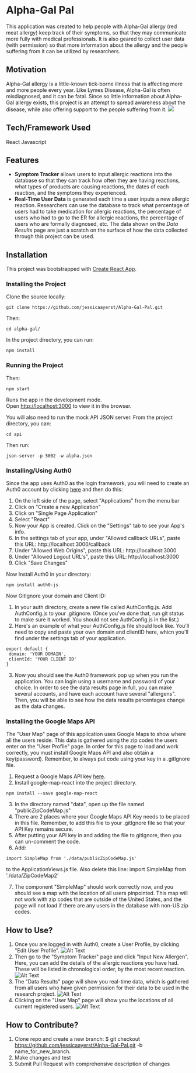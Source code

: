 # Alpha-Gal Pal

This application was created to help people with Alpha-Gal allergy (red meat allergy) keep track of their symptoms, so that they may communicate more fully with medical professionals. It is also geared to collect user data (with permission) so that more information about the allergy and the people suffering from it can be utilized by researchers.

## Motivation

 Alpha-Gal allergy is a little-known tick-borne illness that is affecting more and more people every year. Like Lymes Disease, Alpha-Gal is often misdiagnosed, and it can be fatal. Since so little information about Alpha-Gal allergy exists, this project is an attempt to spread awareness about the disease, while also offering support to the people suffering from it.
![](src/components/images/homeScreen.png)


## Tech/Framework Used

React Javascript

## Features

- **Symptom Tracker** allows users to input allergic reactions into the database so that they can track how often they are having reactions, what types of products are causing reactions, the dates of each reaction, and the symptoms they experienced.
- **Real-Time User Data** is generated each time a user inputs a new allergic reaction. Researchers can use the database to track what percentage of users had to take medication for allergic reactions, the percentage of users who had to go to the ER for allergic reactions, the percentage of users who are formally diagnosed, etc. The data shown on the *Data Results* page are just a scratch on the surface of how the data collected through this project can be used.

## Installation

This project was bootstrapped with [Create React App](https://github.com/facebook/create-react-app).

### Installing the Project

Clone the source locally:
```
git clone https://github.com/jessicaayerst/Alpha-Gal-Pal.git
```

Then:
```
cd alpha-gal/
```

In the project directory, you can run:

```
npm install
```

### Running the Project
Then:

```
npm start
```

Runs the app in the development mode.<br />
Open [http://localhost:3000](http://localhost:3000) to view it in the browser.

You will also need to run the mock API JSON server. From the project directory, you can:

```
cd api
```

Then run:

```
json-server -p 5002 -w alpha.json
```

### Installing/Using Auth0
 Since the app uses Auth0 as the login framework, you will need to create an Auth0 account by clicking [here](https://auth0.com/signup) and then do this:

1. On the left side of the page, select "Applications" from the menu bar
2. Click on "Create a new Application"
3. Click on "Single Page Application"
4. Select "React"
5. Now your App is created. Click on the "Settings" tab to see your App's info.
6. In the settings tab of your app, under "Allowed callback URLs", paste this URL: http://localhost:3000/callback
7. Under "Allowed Web Origins", paste this URL: http://localhost:3000
8. Under "Allowed Logout URL's", paste this URL: http://localhost:3000
9. Click "Save Changes"

Now Install Auth0 in your directory:

```
npm install auth0-js
```

Now GitIgnore your domain and Client ID:

1. In your auth directory, create a new file called AuthConfig.js.
Add AuthConfig.js to your .gitignore. (Once you've done that, run git status to make sure it worked. You should not see AuthConfig.js in the list.)
2. Here's an example of what your AuthConfig.js file should look like. You'll need to copy and paste your own domain and clientID here, whicn you'll find under the settings tab of your application.

```
export default {
 domain: 'YOUR DOMAIN',
 clientId: 'YOUR CLIENT ID'
}
```

3. Now you should see the Auth0 framework pop up when you run the application. You can login using a username and password of your choice. In order to see the data results page in full, you can make several accounts, and have each account have several "allergens". Then, you will be able to see how the data results percentages change as the data changes.

### Installing the Google Maps API

The "User Map" page of this application uses Google Maps to show where all the users reside. This data is gathered using the zip codes the users enter on the "User Profile" page. In order for this page to load and work correctly, you must install Google Maps API and also obtain a key(password). Remember, to always put code using your key in a .gitIgnore file.

1. Request a Google Maps API key [here](https://developers.google.com/maps/documentation/javascript/tutorial?source=post_page-----9694a475f00a----------------------).
2. Install google-map-react into the project directory.

```
npm install --save google-map-react
```

3. In the directory named "data", open up the file named "publicZipCodeMap.js"
4. There are 2 places where your Google Maps API Key needs to be placed in this file. Remember, to add this file to your .gitIgnore file so that your API Key remains secure.
5. After putting your API key in and adding the file to gitIgnore, then you can un-comment the code.
6. Add:
```
import SimpleMap from './data/publicZipCodeMap.js'
```
 to the ApplicationViews.js file. Also delete this line: import SimpleMap from './data/ZipCodeMap2'

7. The component "SimpleMap" should work correctly now, and you should see a map with the location of all users pinpointed. This map will not work with zip codes that are outside of the United States, and the page will not load if there are any users in the database with non-US zip codes.






## How to Use?

1. Once you are logged in with Auth0, create a User Profile, by clicking "Edit User Profile".
![Alt Text](src/components/images/firstGif.gif)
2. Then go to the "Symptom Tracker" page and click "Input New Allergen". Here, you can add the details of the allergic reactions you have had. These will be listed in chronological order, by the most recent reaction.
![Alt Text](src/components/images/secondGif.gif)
3. The "Data Results" page will show you real-time data, which is gathered from all users who have given permission for their data to be used in the research project.
![Alt Text](src/components/images/thirdGif.gif)
4. Clicking on the "User Map" page will show you the locations of all current registered users.
![Alt Text](src/components/images/lastGif.gif)

## How to Contribute?

1. Clone repo and create a new branch: $ git checkout https://github.com/jessicaayerst/Alpha-Gal-Pal.git -b name_for_new_branch.
2. Make changes and test
3. Submit Pull Request with comprehensive description of changes


